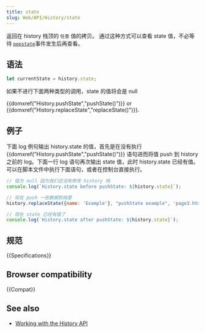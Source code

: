 ```yaml
---
title: state
slug: Web/API/History/state
---
```


返回在 history 栈顶的 `任意` 值的拷贝。 通过这种方式可以查看 state 值，不必等待 [`popstate`](/zh-CN/docs/Web/Events/popstate)事件发生后再查看。

## 语法

```js
let currentState = history.state;
```

如果不进行下面两种类型的调用，state 的值将会是 null

{{domxref("History.pushState","pushState()")}} or {{domxref("History.replaceState","replaceState()")}}.

## 例子

下面 log 例句输出 history.state 的值，首先是在没有执行 {{domxref("History.pushState","pushState()")}} 语句进而将值 push 到 history 之前的 log。下面一行 log 语句再次输出 state 值，此时 history.state 已经有值。可以在脚本文件中执行下面语句，或者在控制台直接执行。

```js
// 值为 null 因为我们还没有修改 history 栈
console.log(`History.state before pushState: ${history.state}`);

// 现在 push 一些数据到栈里
history.replaceState({name: 'Example'}, "pushState example", 'page3.html');

// 现在 state 已经有值了
console.log(`History.state after pushState: ${history.state}`);
```

## 规范

{{Specifications}}

## Browser compatibility

{{Compat}}

## See also

- [Working with the History API](/zh-CN/docs/Web/API/History_API/Working_with_the_History_API)
